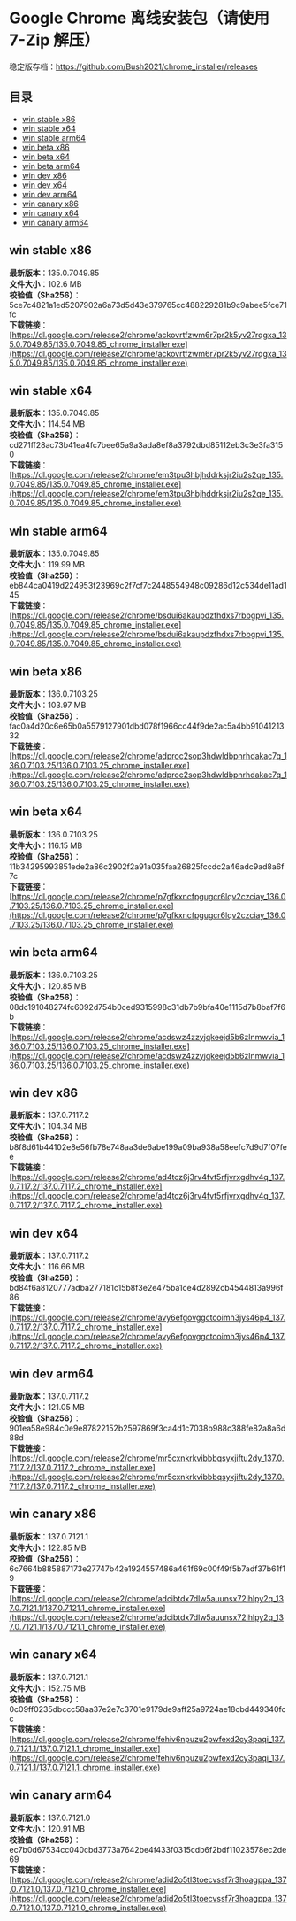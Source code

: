 # Google Chrome 离线安装包（请使用 7-Zip 解压）
稳定版存档：<https://github.com/Bush2021/chrome_installer/releases>

## 目录
* [win stable x86](https://github.com/Bush2021/chrome_installer?tab=readme-ov-file#win-stable-x86)
* [win stable x64](https://github.com/Bush2021/chrome_installer?tab=readme-ov-file#win-stable-x64)
* [win stable arm64](https://github.com/Bush2021/chrome_installer?tab=readme-ov-file#win-stable-arm64)
* [win beta x86](https://github.com/Bush2021/chrome_installer?tab=readme-ov-file#win-beta-x86)
* [win beta x64](https://github.com/Bush2021/chrome_installer?tab=readme-ov-file#win-beta-x64)
* [win beta arm64](https://github.com/Bush2021/chrome_installer?tab=readme-ov-file#win-beta-arm64)
* [win dev x86](https://github.com/Bush2021/chrome_installer?tab=readme-ov-file#win-dev-x86)
* [win dev x64](https://github.com/Bush2021/chrome_installer?tab=readme-ov-file#win-dev-x64)
* [win dev arm64](https://github.com/Bush2021/chrome_installer?tab=readme-ov-file#win-dev-arm64)
* [win canary x86](https://github.com/Bush2021/chrome_installer?tab=readme-ov-file#win-canary-x86)
* [win canary x64](https://github.com/Bush2021/chrome_installer?tab=readme-ov-file#win-canary-x64)
* [win canary arm64](https://github.com/Bush2021/chrome_installer?tab=readme-ov-file#win-canary-arm64)

## win stable x86
**最新版本**：135.0.7049.85  
**文件大小**：102.6 MB  
**校验值（Sha256）**：5ce7c4821a1ed5207902a6a73d5d43e379765cc488229281b9c9abee5fce71fc  
**下载链接**：[https://dl.google.com/release2/chrome/ackovrtfzwm6r7pr2k5yv27rqgxa_135.0.7049.85/135.0.7049.85_chrome_installer.exe](https://dl.google.com/release2/chrome/ackovrtfzwm6r7pr2k5yv27rqgxa_135.0.7049.85/135.0.7049.85_chrome_installer.exe)  

## win stable x64
**最新版本**：135.0.7049.85  
**文件大小**：114.54 MB  
**校验值（Sha256）**：cd271ff28ac73b41ea4fc7bee65a9a3ada8ef8a3792dbd85112eb3c3e3fa3150  
**下载链接**：[https://dl.google.com/release2/chrome/em3tpu3hbjhddrksjr2iu2s2qe_135.0.7049.85/135.0.7049.85_chrome_installer.exe](https://dl.google.com/release2/chrome/em3tpu3hbjhddrksjr2iu2s2qe_135.0.7049.85/135.0.7049.85_chrome_installer.exe)  

## win stable arm64
**最新版本**：135.0.7049.85  
**文件大小**：119.99 MB  
**校验值（Sha256）**：eb844ca0419d224953f23969c2f7cf7c2448554948c09286d12c534de11ad145  
**下载链接**：[https://dl.google.com/release2/chrome/bsdui6akaupdzfhdxs7rbbgpvi_135.0.7049.85/135.0.7049.85_chrome_installer.exe](https://dl.google.com/release2/chrome/bsdui6akaupdzfhdxs7rbbgpvi_135.0.7049.85/135.0.7049.85_chrome_installer.exe)  

## win beta x86
**最新版本**：136.0.7103.25  
**文件大小**：103.97 MB  
**校验值（Sha256）**：fac0a4d20c6e65b0a5579127901dbd078f1966cc44f9de2ac5a4bb9104121332  
**下载链接**：[https://dl.google.com/release2/chrome/adproc2sop3hdwldbpnrhdakac7q_136.0.7103.25/136.0.7103.25_chrome_installer.exe](https://dl.google.com/release2/chrome/adproc2sop3hdwldbpnrhdakac7q_136.0.7103.25/136.0.7103.25_chrome_installer.exe)  

## win beta x64
**最新版本**：136.0.7103.25  
**文件大小**：116.15 MB  
**校验值（Sha256）**：11b34295993851ede2a86c2902f2a91a035faa26825fccdc2a46adc9ad8a6f7c  
**下载链接**：[https://dl.google.com/release2/chrome/p7gfkxncfpgugcr6lqv2czciay_136.0.7103.25/136.0.7103.25_chrome_installer.exe](https://dl.google.com/release2/chrome/p7gfkxncfpgugcr6lqv2czciay_136.0.7103.25/136.0.7103.25_chrome_installer.exe)  

## win beta arm64
**最新版本**：136.0.7103.25  
**文件大小**：120.85 MB  
**校验值（Sha256）**：08dc191048274fc6092d754b0ced9315998c31db7b9bfa40e1115d7b8baf7f6b  
**下载链接**：[https://dl.google.com/release2/chrome/acdswz4zzyjqkeejd5b6zlnmwvia_136.0.7103.25/136.0.7103.25_chrome_installer.exe](https://dl.google.com/release2/chrome/acdswz4zzyjqkeejd5b6zlnmwvia_136.0.7103.25/136.0.7103.25_chrome_installer.exe)  

## win dev x86
**最新版本**：137.0.7117.2  
**文件大小**：104.34 MB  
**校验值（Sha256）**：b8f8d61b44102e8e56fb78e748aa3de6abe199a09ba938a58eefc7d9d7f07fee  
**下载链接**：[https://dl.google.com/release2/chrome/ad4tcz6j3rv4fvt5rfjvrxgdhv4q_137.0.7117.2/137.0.7117.2_chrome_installer.exe](https://dl.google.com/release2/chrome/ad4tcz6j3rv4fvt5rfjvrxgdhv4q_137.0.7117.2/137.0.7117.2_chrome_installer.exe)  

## win dev x64
**最新版本**：137.0.7117.2  
**文件大小**：116.66 MB  
**校验值（Sha256）**：bd84f6a8120777adba277181c15b8f3e2e475ba1ce4d2892cb4544813a996f86  
**下载链接**：[https://dl.google.com/release2/chrome/avy6efgovggctcoimh3jys46p4_137.0.7117.2/137.0.7117.2_chrome_installer.exe](https://dl.google.com/release2/chrome/avy6efgovggctcoimh3jys46p4_137.0.7117.2/137.0.7117.2_chrome_installer.exe)  

## win dev arm64
**最新版本**：137.0.7117.2  
**文件大小**：121.05 MB  
**校验值（Sha256）**：901ea58e984c0e9e87822152b2597869f3ca4d1c7038b988c388fe82a8a6d88d  
**下载链接**：[https://dl.google.com/release2/chrome/mr5cxnkrkvibbbqsyxjiftu2dy_137.0.7117.2/137.0.7117.2_chrome_installer.exe](https://dl.google.com/release2/chrome/mr5cxnkrkvibbbqsyxjiftu2dy_137.0.7117.2/137.0.7117.2_chrome_installer.exe)  

## win canary x86
**最新版本**：137.0.7121.1  
**文件大小**：122.85 MB  
**校验值（Sha256）**：6c7664b885887173e27747b42e1924557486a461f69c00f49f5b7adf37b61f19  
**下载链接**：[https://dl.google.com/release2/chrome/adcibtdx7dlw5auunsx72ihlpy2q_137.0.7121.1/137.0.7121.1_chrome_installer.exe](https://dl.google.com/release2/chrome/adcibtdx7dlw5auunsx72ihlpy2q_137.0.7121.1/137.0.7121.1_chrome_installer.exe)  

## win canary x64
**最新版本**：137.0.7121.1  
**文件大小**：152.75 MB  
**校验值（Sha256）**：0c09ff0235dbccc58aa37e2e7c3701e9179de9aff25a9724ae18cbd449340fcc  
**下载链接**：[https://dl.google.com/release2/chrome/fehiv6npuzu2pwfexd2cy3paqi_137.0.7121.1/137.0.7121.1_chrome_installer.exe](https://dl.google.com/release2/chrome/fehiv6npuzu2pwfexd2cy3paqi_137.0.7121.1/137.0.7121.1_chrome_installer.exe)  

## win canary arm64
**最新版本**：137.0.7121.0  
**文件大小**：120.91 MB  
**校验值（Sha256）**：ec7b0d67534cc040cbd3773a7642be4f433f0315cdb6f2bdf11023578ec2de69  
**下载链接**：[https://dl.google.com/release2/chrome/adid2o5tl3toecvssf7r3hoagppa_137.0.7121.0/137.0.7121.0_chrome_installer.exe](https://dl.google.com/release2/chrome/adid2o5tl3toecvssf7r3hoagppa_137.0.7121.0/137.0.7121.0_chrome_installer.exe)  

